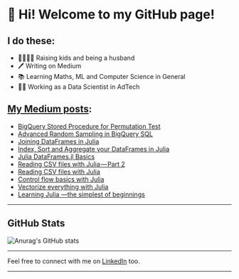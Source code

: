 # 👋 Hi! Welcome to my GitHub page!

## I do these:
- 👨‍👩‍👧‍👦  Raising kids and being a husband
- 🖊️  Writing on Medium
- 📚  Learning Maths, ML and Computer Science in General
- 🧑‍🔬  Working as a Data Scientist in AdTech


## [My Medium posts](https://niczky12.medium.com/):
<!-- BLOG-POST-LIST:START -->
- [BigQuery Stored Procedure for Permutation Test](https://towardsdatascience.com/bigquery-stored-procedure-for-permutation-test-35597d6379e4?source=rss-29f55325f60b------2)
- [Advanced Random Sampling in BigQuery SQL](https://towardsdatascience.com/advanced-random-sampling-in-bigquery-sql-7d4483b580bb?source=rss-29f55325f60b------2)
- [Joining DataFrames in Julia](https://towardsdatascience.com/joining-dataframes-in-julia-c435e3da32f3?source=rss-29f55325f60b------2)
- [Index, Sort and Aggregate your DataFrames in Julia](https://towardsdatascience.com/index-sort-and-aggregate-your-dataframes-in-julia-38646daf6214?source=rss-29f55325f60b------2)
- [Julia DataFrames.jl Basics](https://towardsdatascience.com/julia-dataframes-jl-basics-95dba5146ef4?source=rss-29f55325f60b------2)
- [Reading CSV files with Julia — Part 2](https://towardsdatascience.com/reading-csv-files-with-julia-part-2-51d74434358f?source=rss-29f55325f60b------2)
- [Reading CSV files with Julia](https://towardsdatascience.com/reading-csv-files-with-julia-e2623fb62938?source=rss-29f55325f60b------2)
- [Control flow basics with Julia](https://towardsdatascience.com/control-flow-basics-with-julia-c4c10abf4dc2?source=rss-29f55325f60b------2)
- [Vectorize everything with Julia](https://towardsdatascience.com/vectorize-everything-with-julia-ad04a1696944?source=rss-29f55325f60b------2)
- [Learning Julia —the simplest of beginnings](https://towardsdatascience.com/learning-julia-the-simplest-of-beginnings-464f590e5665?source=rss-29f55325f60b------2)
<!-- BLOG-POST-LIST:END -->

---
## GitHub Stats

![Anurag's GitHub stats](https://github-readme-stats.vercel.app/api?username=niczky12&show_icons=true)

---

Feel free to connect with me on [LinkedIn](https://www.linkedin.com/in/bencekomarniczky/)  too.

---